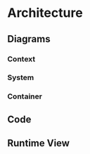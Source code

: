# Architecture

## Diagrams

### Context

<!--TODO add C4 Context diagram-->

### System

<!--TODO add C4 System diagram-->

### Container

<!--TODO add C4 Container diagram-->

## Code

<!--TODO code structure overview-->

## Runtime View

<!--TODO overview of runtime state of the application-->
